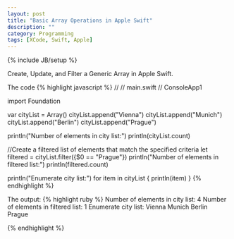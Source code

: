 ```yaml
---
layout: post
title: "Basic Array Operations in Apple Swift"
description: ""
category: Programming
tags: [XCode, Swift, Apple]
---
```

{% include JB/setup %}

Create, Update, and Filter a Generic Array in Apple Swift.

The code
{% highlight javascript %}
//
//  main.swift
//  ConsoleApp1

import Foundation

var cityList = Array<String>()
cityList.append("Vienna")
cityList.append("Munich")
cityList.append("Berlin")
cityList.append("Prague")

println("Number of elements in city list:")
println(cityList.count)

//Create a filtered list of elements that match the specified criteria
let filtered = cityList.filter({$0 == "Prague"})
println("Number of elements in filtered list:")
println(filtered.count)

println("Enumerate city list:")
for item in cityList
{
    println(item)
}
{% endhighlight %}

The output:
{% highlight ruby %}
Number of elements in city list:
4
Number of elements in filtered list:
1
Enumerate city list:
Vienna
Munich
Berlin
Prague

{% endhighlight %}